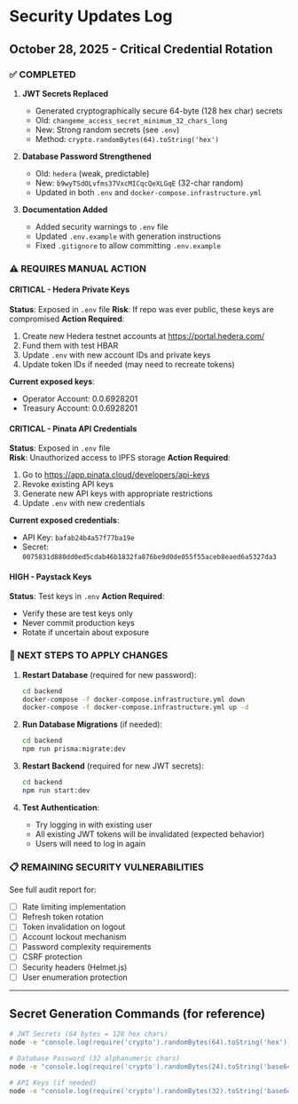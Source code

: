 # Security Updates Log

## October 28, 2025 - Critical Credential Rotation

### ✅ COMPLETED

1. **JWT Secrets Replaced**
   - Generated cryptographically secure 64-byte (128 hex char) secrets
   - Old: `changeme_access_secret_minimum_32_chars_long`
   - New: Strong random secrets (see `.env`)
   - Method: `crypto.randomBytes(64).toString('hex')`

2. **Database Password Strengthened**
   - Old: `hedera` (weak, predictable)
   - New: `b9wyTSdOLvfms37VxcMICqcQeXLGqE` (32-char random)
   - Updated in both `.env` and `docker-compose.infrastructure.yml`

3. **Documentation Added**
   - Added security warnings to `.env` file
   - Updated `.env.example` with generation instructions
   - Fixed `.gitignore` to allow committing `.env.example`

### ⚠️ REQUIRES MANUAL ACTION

#### CRITICAL - Hedera Private Keys
**Status**: Exposed in `.env` file
**Risk**: If repo was ever public, these keys are compromised
**Action Required**:
1. Create new Hedera testnet accounts at https://portal.hedera.com/
2. Fund them with test HBAR
3. Update `.env` with new account IDs and private keys
4. Update token IDs if needed (may need to recreate tokens)

**Current exposed keys**:
- Operator Account: 0.0.6928201
- Treasury Account: 0.0.6928201

#### CRITICAL - Pinata API Credentials
**Status**: Exposed in `.env` file  
**Risk**: Unauthorized access to IPFS storage
**Action Required**:
1. Go to https://app.pinata.cloud/developers/api-keys
2. Revoke existing API keys
3. Generate new API keys with appropriate restrictions
4. Update `.env` with new credentials

**Current exposed credentials**:
- API Key: `bafab24b4a57f77ba19e`
- Secret: `0075831d880dd0ed5cdab46b1832fa876be9d0de055f55aceb8eaed6a5327da3`

#### HIGH - Paystack Keys
**Status**: Test keys in `.env`
**Action Required**:
- Verify these are test keys only
- Never commit production keys
- Rotate if uncertain about exposure

### 🔄 NEXT STEPS TO APPLY CHANGES

1. **Restart Database** (required for new password):
   ```bash
   cd backend
   docker-compose -f docker-compose.infrastructure.yml down
   docker-compose -f docker-compose.infrastructure.yml up -d
   ```

2. **Run Database Migrations** (if needed):
   ```bash
   cd backend
   npm run prisma:migrate:dev
   ```

3. **Restart Backend** (required for new JWT secrets):
   ```bash
   cd backend
   npm run start:dev
   ```

4. **Test Authentication**:
   - Try logging in with existing user
   - All existing JWT tokens will be invalidated (expected behavior)
   - Users will need to log in again

### 📋 REMAINING SECURITY VULNERABILITIES

See full audit report for:
- [ ] Rate limiting implementation
- [ ] Refresh token rotation
- [ ] Token invalidation on logout
- [ ] Account lockout mechanism
- [ ] Password complexity requirements
- [ ] CSRF protection
- [ ] Security headers (Helmet.js)
- [ ] User enumeration protection

---

## Secret Generation Commands (for reference)

```bash
# JWT Secrets (64 bytes = 128 hex chars)
node -e "console.log(require('crypto').randomBytes(64).toString('hex'))"

# Database Password (32 alphanumeric chars)
node -e "console.log(require('crypto').randomBytes(24).toString('base64').replace(/[+/=]/g, ''))"

# API Keys (if needed)
node -e "console.log(require('crypto').randomBytes(32).toString('base64url'))"
```
